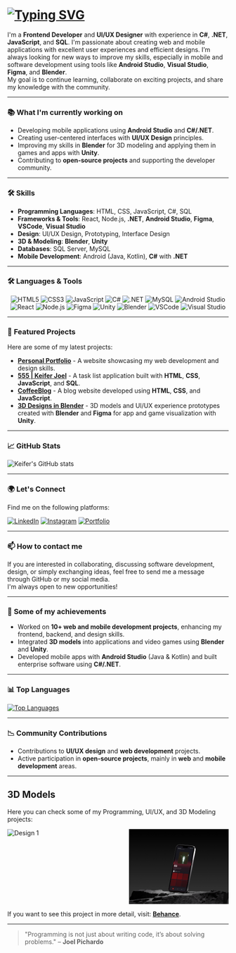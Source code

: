 # [![Typing SVG](https://readme-typing-svg.demolab.com?font=Shadows+Into+Light&size=27&pause=1000&color=FFFFFF&vCenter=true&random=true&width=550&height=40&lines=%F0%9F%91%8B+Hi%2C+I'm+Joel+Pichardo;But+you+can+call+me+Keifer+Joel%F0%9F%A6%87;I'm+a+Front-End+Developer;I+enjoy+UI%2FUX+and+3D+design;I+love+using+Figma%2C+VS+Code%2C+and+Unity;And+I+can+code+with+HTML%2C+CSS%2C+JavaScript%2C+SQL%2C+and+C%23)](https://git.io/typing-svg)


I'm a **Frontend Developer** and **UI/UX Designer** with experience in **C#**, **.NET**, **JavaScript**, and **SQL**. I'm passionate about creating web and mobile applications with excellent user experiences and efficient designs. I’m always looking for new ways to improve my skills, especially in mobile and software development using tools like **Android Studio**, **Visual Studio**, **Figma**, and **Blender**.  
My goal is to continue learning, collaborate on exciting projects, and share my knowledge with the community.



---

### 📚 **What I'm currently working on**
- Developing mobile applications using **Android Studio** and **C#/.NET**.
- Creating user-centered interfaces with **UI/UX Design** principles.
- Improving my skills in **Blender** for 3D modeling and applying them in games and apps with **Unity**.
- Contributing to **open-source projects** and supporting the developer community.

---

### 🛠️ **Skills**
- **Programming Languages**: HTML, CSS, JavaScript, C#, SQL
- **Frameworks & Tools**: React, Node.js, **.NET**, **Android Studio**, **Figma**, **VSCode**, **Visual Studio**
- **Design**: UI/UX Design, Prototyping, Interface Design
- **3D & Modeling**: **Blender**, **Unity**
- **Databases**: SQL Server, MySQL
- **Mobile Development**: Android (Java, Kotlin), **C#** with **.NET**

---

### 🛠️ Languages & Tools

<p align="center">
  <img src="https://cdn.jsdelivr.net/gh/devicons/devicon/icons/html5/html5-original.svg" alt="HTML5" width="40" height="40"/>
  <img src="https://cdn.jsdelivr.net/gh/devicons/devicon/icons/css3/css3-original.svg" alt="CSS3" width="40" height="40"/>
  <img src="https://cdn.jsdelivr.net/gh/devicons/devicon/icons/javascript/javascript-original.svg" alt="JavaScript" width="40" height="40"/>
  <img src="https://cdn.jsdelivr.net/gh/devicons/devicon/icons/csharp/csharp-original.svg" alt="C#" width="40" height="40"/>
  <img src="https://cdn.jsdelivr.net/gh/devicons/devicon/icons/dot-net/dot-net-original.svg" alt=".NET" width="40" height="40"/>
  <img src="https://cdn.jsdelivr.net/gh/devicons/devicon/icons/mysql/mysql-original.svg" alt="MySQL" width="40" height="40"/>
  <img src="https://cdn.jsdelivr.net/gh/devicons/devicon/icons/androidstudio/androidstudio-original.svg" alt="Android Studio" width="40" height="40"/>
  <img src="https://cdn.jsdelivr.net/gh/devicons/devicon/icons/react/react-original.svg" alt="React" width="40" height="40"/>
  <img src="https://cdn.jsdelivr.net/gh/devicons/devicon/icons/nodejs/nodejs-original.svg" alt="Node.js" width="40" height="40"/>
  <img src="https://cdn.jsdelivr.net/gh/devicons/devicon/icons/figma/figma-original.svg" alt="Figma" width="40" height="40"/>
  <img src="https://cdn.jsdelivr.net/gh/devicons/devicon/icons/unity/unity-original.svg" alt="Unity" width="40" height="40"/>
  <img src="https://cdn.jsdelivr.net/gh/devicons/devicon/icons/blender/blender-original.svg" alt="Blender" width="40" height="40"/>
  <img src="https://cdn.jsdelivr.net/gh/devicons/devicon/icons/vscode/vscode-original.svg" alt="VSCode" width="40" height="40"/>
  <img src="https://cdn.jsdelivr.net/gh/devicons/devicon/icons/visualstudio/visualstudio-plain.svg" alt="Visual Studio" width="40" height="40"/>
</p>

---

### 🚀 **Featured Projects**
Here are some of my latest projects:

- [**Personal Portfolio**](https://keiferjoel.github.io/Joel-Pichardo-Portfolio/) - A website showcasing my web development and design skills.
- [**555 | Keifer Joel**](https://keiferjoel.wuaze.com/) - A task list application built with **HTML**, **CSS**, **JavaScript**, and **SQL**.
- [**CoffeeBlog**](https://github.com/KeiferJoel/CoffeeBlog) - A blog website developed using **HTML**, **CSS**, and **JavaScript**.
- [**3D Designs in Blender**](https://www.behance.net/joelitojt) - 3D models and UI/UX experience prototypes created with **Blender** and **Figma** for app and game visualization with **Unity**.

---

### 📈 **GitHub Stats**

![Keifer's GitHub stats](https://github-readme-stats.vercel.app/api?username=KeiferJoel&show_icons=true&hide_title=true&count_private=true&theme=dark)

---

### 🌍 **Let's Connect**

Find me on the following platforms:

[![LinkedIn](https://img.shields.io/badge/LinkedIn-0077B5?style=for-the-badge&logo=linkedin&logoColor=white)](https://www.linkedin.com/in/joel-pichardo/)
[![Instagram](https://img.shields.io/badge/Instagram-E4405F?style=for-the-badge&logo=instagram&logoColor=white)](https://www.instagram.com/createdbykeifer/)
[![Portfolio](https://img.shields.io/badge/Portfolio-000000?style=for-the-badge&logo=github&logoColor=white)](https://keiferjoel.github.io/Joel-Pichardo-Portfolio/)

---

### 📫 **How to contact me**
If you are interested in collaborating, discussing software development, design, or simply exchanging ideas, feel free to send me a message through GitHub or my social media.  
I'm always open to new opportunities!

---

### 📝 **Some of my achievements**
- Worked on **10+ web and mobile development projects**, enhancing my frontend, backend, and design skills.
- Integrated **3D models** into applications and video games using **Blender** and **Unity**.
- Developed mobile apps with **Android Studio** (Java & Kotlin) and built enterprise software using **C#/.NET**.

---

### 📊 **Top Languages**

[![Top Languages](https://github-readme-stats.vercel.app/api/top-langs/?username=KeiferJoel&layout=compact&theme=dark)](https://github.com/KeiferJoel)

---

### 📉 **Community Contributions**
- Contributions to **UI/UX design** and **web development** projects.
- Active participation in **open-source projects**, mainly in **web** and **mobile development** areas.

---

## 3D Models

Here you can check some of my Programming, UI/UX, and 3D Modeling projects:

<div style="display: flex; justify-content: space-around;">
  <img src="/media/app design createdbyk.png" alt="Design 1" style="width: 45%; margin-right: 5%;">
  <img src="/media/app2 design createdbyk.png" alt="Design 2" style="width: 45%; margin-left: 5%;">
</div>

If you want to see this project in more detail, visit: **[Behance](https://www.behance.net/gallery/216372631/K-Player-Concept-UIUX-Design-App-Design)**.

---

> "Programming is not just about writing code, it’s about solving problems." – **Joel Pichardo**
